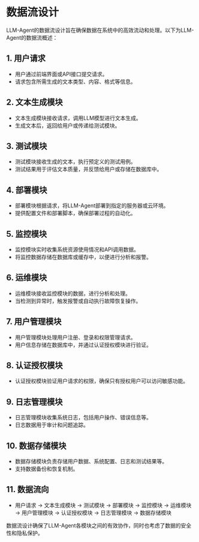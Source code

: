 # 数据流设计

LLM-Agent的数据流设计旨在确保数据在系统中的高效流动和处理。以下为LLM-Agent的数据流概述：

## 1. 用户请求

- 用户通过前端界面或API接口提交请求。
- 请求包含所需生成的文本类型、内容、格式等信息。

## 2. 文本生成模块

- 文本生成模块接收请求，调用LLM模型进行文本生成。
- 生成文本后，返回给用户或传递给测试模块。

## 3. 测试模块

- 测试模块接收生成的文本，执行预定义的测试用例。
- 测试结果用于评估文本质量，并反馈给用户或存储在数据库中。

## 4. 部署模块

- 部署模块根据请求，将LLM-Agent部署到指定的服务器或云环境。
- 提供配置文件和部署脚本，确保部署过程的自动化。

## 5. 监控模块

- 监控模块实时收集系统资源使用情况和API调用数据。
- 将监控数据存储在数据库或缓存中，以便进行分析和报警。

## 6. 运维模块

- 运维模块接收监控模块的数据，进行分析和处理。
- 当检测到异常时，触发报警或自动执行故障恢复操作。

## 7. 用户管理模块

- 用户管理模块处理用户注册、登录和权限管理请求。
- 用户信息存储在数据库中，并通过认证授权模块进行验证。

## 8. 认证授权模块

- 认证授权模块验证用户请求的权限，确保只有授权用户可以访问敏感功能。

## 9. 日志管理模块

- 日志管理模块收集系统日志，包括用户操作、错误信息等。
- 日志数据用于审计和问题追踪。

## 10. 数据存储模块

- 数据存储模块负责存储用户数据、系统配置、日志和测试结果等。
- 支持数据备份和恢复机制。

## 11. 数据流向

- 用户请求 → 文本生成模块 → 测试模块 → 部署模块 → 监控模块 → 运维模块 → 用户管理模块 → 认证授权模块 → 日志管理模块 → 数据存储模块

数据流设计确保了LLM-Agent各模块之间的有效协作，同时也考虑了数据的安全性和隐私保护。